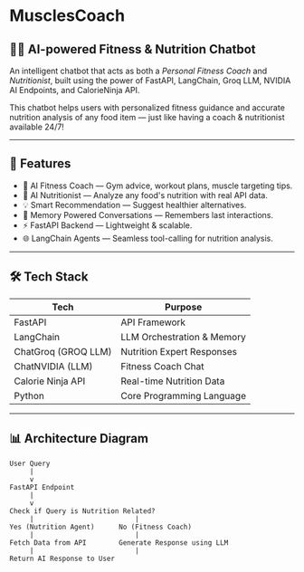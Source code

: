 # MusclesCoach
## 🏋️‍♂️ AI-powered Fitness & Nutrition Chatbot  

An intelligent chatbot that acts as both a *Personal Fitness Coach* and *Nutritionist*, built using the power of FastAPI, LangChain, Groq LLM, NVIDIA AI Endpoints, and CalorieNinja API.

This chatbot helps users with personalized fitness guidance and accurate nutrition analysis of any food item — just like having a coach & nutritionist available 24/7!

---

## 🚀 Features

- 🤖 AI Fitness Coach — Gym advice, workout plans, muscle targeting tips.
- 🥗 AI Nutritionist — Analyze any food's nutrition with real API data.
- 💡 Smart Recommendation — Suggest healthier alternatives.
- 🧠 Memory Powered Conversations — Remembers last interactions.
- ⚡ FastAPI Backend — Lightweight & scalable.
- 🌐 LangChain Agents — Seamless tool-calling for nutrition analysis.

---

## 🛠️ Tech Stack

| Tech | Purpose |
|------|---------|
| FastAPI | API Framework |
| LangChain | LLM Orchestration & Memory |
| ChatGroq (GROQ LLM) | Nutrition Expert Responses |
| ChatNVIDIA (LLM) | Fitness Coach Chat |
| Calorie Ninja API | Real-time Nutrition Data |
| Python | Core Programming Language |

---

## 📊 Architecture Diagram

```plaintext
User Query
     |
     v
FastAPI Endpoint
     |
     v
Check if Query is Nutrition Related?
     |                         |
Yes (Nutrition Agent)      No (Fitness Coach)
     |                         |
Fetch Data from API        Generate Response using LLM
     |                         |
Return AI Response to User
